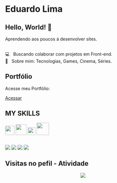 
# Eduardo Lima

## Hello, World! 🚀
Aprendendo aos poucos á desenvolver sites.
<br />

 <br/> 💻  &nbsp; Buscando colaborar com projetos em Front-end.
 <br/> 💬  &nbsp; Sobre mim: Tecnologias, Games, Cinema, Séries.

## Portfólio

Acesse meu Portfólio:

<a href="https://itseduardolima.github.io./portfolio/index.html">Acessar</a>


## MY SKILLS
 
<div>

<img width="30px" src="https://cdn.jsdelivr.net/gh/devicons/devicon/icons/javascript/javascript-original.svg" />
<img width="35px" src="https://upload.wikimedia.org/wikipedia/commons/thumb/6/61/HTML5_logo_and_wordmark.svg/640px-HTML5_logo_and_wordmark.svg.png" />
<img width="25px" src="https://upload.wikimedia.org/wikipedia/commons/thumb/d/d5/CSS3_logo_and_wordmark.svg/726px-CSS3_logo_and_wordmark.svg.png" />
<img width="40px" src="https://upload.wikimedia.org/wikipedia/commons/thumb/b/b2/Bootstrap_logo.svg/1280px-Bootstrap_logo.svg.png" />

</div>
 
##

<div>
 <a href="https://api.whatsapp.com/send?phone=5592991887687&text=Ol%C3%A1!"><img src="https://img.shields.io/badge/WhatsApp-25D366?style=for-the-badge&logo=whatsapp&logoColor=white" /></a>
 <a href="https://www.instagram.com/itseduardolima"><img src="https://img.shields.io/badge/Instagram-E4405F?style=for-the-badge&logo=instagram&logoColor=white" /></a>
 <a href="eduardolima2417@gmail.com"><img src="https://img.shields.io/badge/Gmail-D14836?style=for-the-badge&logo=gmail&logoColor=white" /></a>
 <a href="https://www.linkedin.com/in/eduardolima07/"><img src="https://img.shields.io/badge/LinkedIn-0077B5?style=for-the-badge&logo=linkedin&logoColor=white" /></a>
</div>

## Visitas no pefil - Atividade
<div>
<!-- visitors count  -->

<p align="center" >   
  <img src="https://profile-counter.glitch.me/eduardolins/count.svg" />  
</p>

</div>
